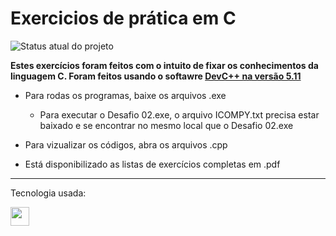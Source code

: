 # Exercicios de prática em C
![Status atual do projeto](https://img.shields.io/badge/status-em%20desenvolvimento-blue)
 
**Estes exercícios foram feitos com o intuito de fixar os conhecimentos da linguagem C. Foram feitos usando o softawre [DevC++ na versão 5.11](https://sourceforge.net/projects/orwelldevcpp/)**

  * Para rodas os programas, baixe os arquivos .exe
    * Para executar o Desafio 02.exe, o arquivo ICOMPY.txt precisa estar baixado e se encontrar no mesmo local que o Desafio 02.exe
    
   * Para vizualizar os códigos, abra os arquivos .cpp
   * Está disponibilizado as listas de exercícios completas em .pdf
   
   ---
   Tecnologia usada: 

<img src="https://cdn.jsdelivr.net/gh/devicons/devicon/icons/c/c-line.svg" height=30/>  
